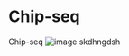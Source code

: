 # Chip-seq
Chip-seq
![image](https://github.com/user-attachments/assets/f5472d6d-fd09-4791-8f23-a7343a6583a7)
skdhngdsh
